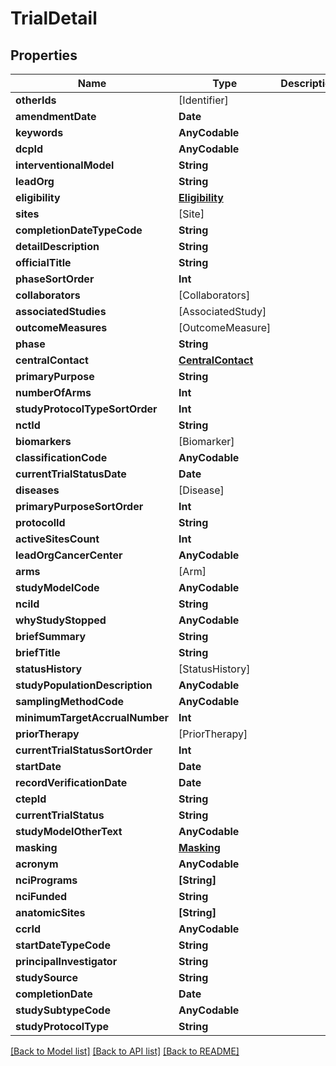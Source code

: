 # TrialDetail

## Properties
Name | Type | Description | Notes
------------ | ------------- | ------------- | -------------
**otherIds** | [Identifier] |  | [optional] 
**amendmentDate** | **Date** |  | [optional] 
**keywords** | **AnyCodable** |  | [optional] 
**dcpId** | **AnyCodable** |  | [optional] 
**interventionalModel** | **String** |  | [optional] 
**leadOrg** | **String** |  | [optional] 
**eligibility** | [**Eligibility**](Eligibility.md) |  | [optional] 
**sites** | [Site] |  | [optional] 
**completionDateTypeCode** | **String** |  | [optional] 
**detailDescription** | **String** |  | [optional] 
**officialTitle** | **String** |  | [optional] 
**phaseSortOrder** | **Int** |  | [optional] 
**collaborators** | [Collaborators] |  | [optional] 
**associatedStudies** | [AssociatedStudy] |  | [optional] 
**outcomeMeasures** | [OutcomeMeasure] |  | [optional] 
**phase** | **String** |  | [optional] 
**centralContact** | [**CentralContact**](CentralContact.md) |  | [optional] 
**primaryPurpose** | **String** |  | [optional] 
**numberOfArms** | **Int** |  | [optional] 
**studyProtocolTypeSortOrder** | **Int** |  | [optional] 
**nctId** | **String** |  | [optional] 
**biomarkers** | [Biomarker] |  | [optional] 
**classificationCode** | **AnyCodable** |  | [optional] 
**currentTrialStatusDate** | **Date** |  | [optional] 
**diseases** | [Disease] |  | [optional] 
**primaryPurposeSortOrder** | **Int** |  | [optional] 
**protocolId** | **String** |  | [optional] 
**activeSitesCount** | **Int** |  | [optional] 
**leadOrgCancerCenter** | **AnyCodable** |  | [optional] 
**arms** | [Arm] |  | [optional] 
**studyModelCode** | **AnyCodable** |  | [optional] 
**nciId** | **String** |  | [optional] 
**whyStudyStopped** | **AnyCodable** |  | [optional] 
**briefSummary** | **String** |  | [optional] 
**briefTitle** | **String** |  | [optional] 
**statusHistory** | [StatusHistory] |  | [optional] 
**studyPopulationDescription** | **AnyCodable** |  | [optional] 
**samplingMethodCode** | **AnyCodable** |  | [optional] 
**minimumTargetAccrualNumber** | **Int** |  | [optional] 
**priorTherapy** | [PriorTherapy] |  | [optional] 
**currentTrialStatusSortOrder** | **Int** |  | [optional] 
**startDate** | **Date** |  | [optional] 
**recordVerificationDate** | **Date** |  | [optional] 
**ctepId** | **String** |  | [optional] 
**currentTrialStatus** | **String** |  | [optional] 
**studyModelOtherText** | **AnyCodable** |  | [optional] 
**masking** | [**Masking**](Masking.md) |  | [optional] 
**acronym** | **AnyCodable** |  | [optional] 
**nciPrograms** | **[String]** |  | [optional] 
**nciFunded** | **String** |  | [optional] 
**anatomicSites** | **[String]** |  | [optional] 
**ccrId** | **AnyCodable** |  | [optional] 
**startDateTypeCode** | **String** |  | [optional] 
**principalInvestigator** | **String** |  | [optional] 
**studySource** | **String** |  | [optional] 
**completionDate** | **Date** |  | [optional] 
**studySubtypeCode** | **AnyCodable** |  | [optional] 
**studyProtocolType** | **String** |  | [optional] 

[[Back to Model list]](../README.md#documentation-for-models) [[Back to API list]](../README.md#documentation-for-api-endpoints) [[Back to README]](../README.md)


